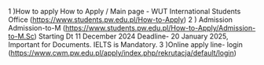 1 )How to apply How to Apply / Main page - WUT International Students Office (https://www.students.pw.edu.pl/How-to-Apply)
2 ) Admission Admission-to-M (https://www.students.pw.edu.pl/How-to-Apply/Admission-to-M.Sc) Starting Dt 11 December 2024 Deadline- 20 January 2025, Important for Documents.  IELTS is Mandatory.
3 )Online apply line- login (https://www.cwm.pw.edu.pl/apply/index.php/rekrutacja/default/login)